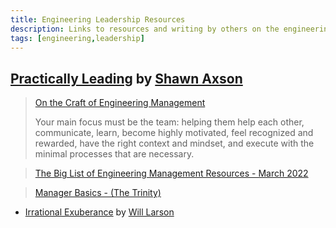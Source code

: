 ```yaml
---
title: Engineering Leadership Resources
description: Links to resources and writing by others on the engineering leadership journey
tags: [engineering,leadership]
---
```


## [Practically Leading](https://practicallyleading.dev/) by [Shawn Axson](https://shawnaxsom.bio.link/)

  > [On the Craft of Engineering Management](https://practicallyleading.dev/on-the-craft-of-engineering-management)
  >
  > Your main focus must be the team: helping them help each other, communicate, learn, become highly motivated, feel recognized and rewarded, have the right context and mindset, and execute with the minimal processes that are necessary.

  > [The Big List of Engineering Management Resources - March 2022](https://practicallyleading.dev/the-big-list-of-engineering-management-resources-march-2022)

  > [Manager Basics - (The Trinity)](https://www.manager-tools.com/map-universe/manager-basics-trinity "Manager Tools Podcast - The Trinity")

- [Irrational Exuberance](https://lethain.com/) by [Will Larson](https://lethain.com/about/)
